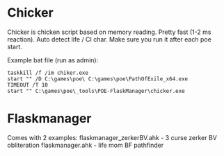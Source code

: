 # Chicker

Chicker is chicken script based on memory reading. Pretty fast (1-2 ms reaction). Auto detect life / CI char. Make sure you run it after each poe start. 

Example bat file (run as admin):
```
taskkill /f /im chiker.exe
start "" /D C:\games\poe\ C:\games\poe\PathOfExile_x64.exe
TIMEOUT /T 10
start "" C:\games\poe\_tools\POE-FlaskManager\chicker.exe
```

# Flaskmanager
Comes with 2 examples:
flaskmanager_zerkerBV.ahk - 3 curse zerker BV obliteration
flaskmanager.ahk - life mom BF pathfinder
